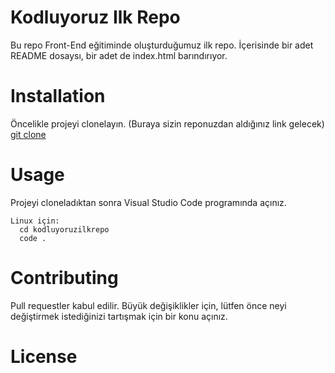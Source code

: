 # Kodluyoruz Ilk Repo
Bu repo [](https://kodluyoruz.org) Front-End eğitiminde oluşturduğumuz ilk repo. İçerisinde bir adet README dosaysı, bir adet de index.html barındırıyor.

[](https://github.com/Kodluyoruz/taskforce/blob/main/git/odev1/figures/github.png)

# Installation
Öncelikle projeyi clonelayın. (Buraya sizin reponuzdan aldığınız link gelecek)
[git clone](https://github.com/feyzaokay/kodluyoruzilkrepo/tree/main)

# Usage
Projeyi cloneladıktan sonra Visual Studio Code programında açınız. 

    Linux için: 
      cd kodluyoruzilkrepo
      code .

# Contributing
Pull requestler kabul edilir. Büyük değişiklikler için, lütfen önce neyi değiştirmek istediğinizi tartışmak için bir konu açınız. 


# License
[](https://choosealicense.com/licenses/mit/)
